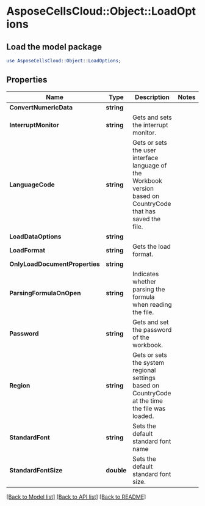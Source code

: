 # AsposeCellsCloud::Object::LoadOptions 

## Load the model package
```perl
use AsposeCellsCloud::Object::LoadOptions;
```

## Properties
Name | Type | Description | Notes
------------ | ------------- | ------------- | -------------
**ConvertNumericData** | **string** |  |
**InterruptMonitor** | **string** | Gets and sets the interrupt monitor. |
**LanguageCode** | **string** | Gets or sets the user interface language of the Workbook version based on CountryCode that has saved the file. |
**LoadDataOptions** | **string** |  |
**LoadFormat** | **string** | Gets the load format. |
**OnlyLoadDocumentProperties** | **string** |  |
**ParsingFormulaOnOpen** | **string** | Indicates whether parsing the formula when reading the file. |
**Password** | **string** | Gets and set the password of the workbook. |
**Region** | **string** | Gets or sets the system regional settings based on CountryCode at the time the file was loaded. |
**StandardFont** | **string** | Sets the default standard font name |
**StandardFontSize** | **double** | Sets the default standard font size. |  

[[Back to Model list]](../README.md#documentation-for-models) [[Back to API list]](../README.md#documentation-for-api-endpoints) [[Back to README]](../README.md)

